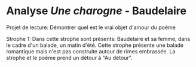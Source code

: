 # Analyse *Une charogne* - Baudelaire

Projet de lecture: Démontrer quel est le vrai objet d'amour du poème

Strophe 1:
Dans cette strophe sont présents: Baudelaire et sa femme, dans le cadre d'un balade, un matin d'été. Cette strophe présente une balade romantique mais n'est pas construite autour de rimes embrassée. La strophe et le poème prend un détour à "Au détour". 